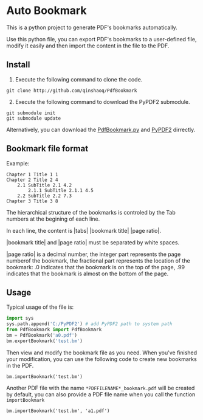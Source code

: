 # Auto Bookmark
This is a python project to generate PDF's bookmarks automatically.

Use this python file, you can export PDF's bookmarks to a user-defined
file, modify it easily and then import the content in the file to the PDF.

## Install
1. Execute the following command to clone the code.

 ```
git clone http://github.com/qinshaoq/PdfBookmark
```

2. Execute the following command to download the PyPDF2 submodule.

 ```
git submodule init
git submodule update
```

Alternatively, you can download the [PdfBookmark.py](https://github.com/qinshaoq/PdfBookmark/blob/master/PdfBookmark.py) and [PyPDF2](https://github.com/mstamy2/PyPDF2) dirrectly.

## Bookmark file format
Example:

```
Chapter 1 Title 1 1
Chapter 2 Title 2 4
	2.1 SubTitle 2.1 4.2
		2.1.1 SubTitle 2.1.1 4.5
	2.2 SubTitle 2.2 7.3
Chapter 3 Title 3 8
```

The hierarchical structure of the bookmarks is controled by the Tab numbers
at the begining of each line.

In each line, the content is |tabs| |bookmark title| |page ratio|.

|bookmark title| and |page ratio| must be separated by white spaces.

|page ratio| is a decimal number,
the integer part represents the page numberof the bookmark, 
the fractional part represents the location of the bookmark:
.0 indicates that the bookmark is on the top of the page, .99 indicates that
the bookmark is almost on the bottom of the page.

## Usage
Typical usage of the file is:
```python
import sys
sys.path.append('C:/PyPDF2') # add PyPDF2 path to system path
from PdfBookmark import PdfBookmark
bm = PdfBookmark('a0.pdf')
bm.exportBookmark('test.bm')
```
Then view and modify the bookmark file as you need.
When you've finished your modification, you can use the following code to create new
bookmarks in the PDF.
```
bm.importBookmark('test.bm')
```
Another PDF file with the name `*PDFFILENAME*_bookmark.pdf` will be created by default, 
you can also provide a PDF file name when you call the function `importBookmark`
```
bm.importBookmark('test.bm', 'a1.pdf')
```
